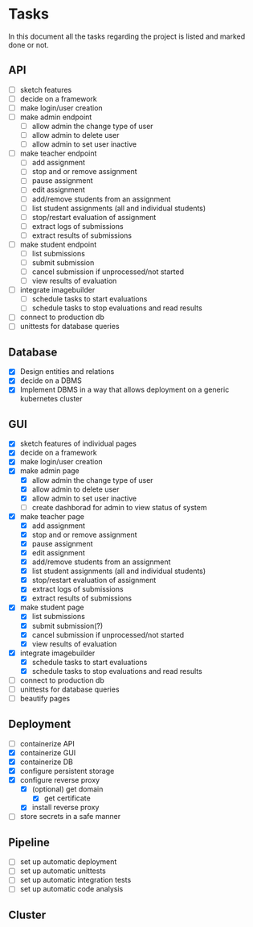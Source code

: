 # Tasks
In this document all the tasks regarding the project is listed and marked done or not.</br>
## API
- [ ] sketch features
- [ ] decide on a framework
- [ ] make login/user creation
- [ ] make admin endpoint
    - [ ] allow admin the change type of user
    - [ ] allow admin to delete user
    - [ ] allow admin to set user inactive
- [ ] make teacher endpoint
    - [ ] add assignment
    - [ ] stop and or remove assignment
    - [ ] pause assignment
    - [ ] edit assignment
    - [ ] add/remove students from an assignment
    - [ ] list student assignments (all and individual students)
    - [ ] stop/restart evaluation of assignment
    - [ ] extract logs of submissions
    - [ ] extract results of submissions
- [ ] make student endpoint
    - [ ] list submissions
    - [ ] submit submission
    - [ ] cancel submission if unprocessed/not started
    - [ ] view results of evaluation
- [ ] integrate imagebuilder
    - [ ] schedule tasks to start evaluations
    - [ ] schedule tasks to stop evaluations and read results
- [ ] connect to production db
- [ ] unittests for database queries

## Database
- [x] Design entities and relations
- [x] decide on a DBMS
- [x] Implement DBMS in a way that allows deployment on a generic kubernetes cluster

## GUI
- [x] sketch features of individual pages
- [x] decide on a framework
- [x] make login/user creation
- [x] make admin page
    - [x] allow admin the change type of user
    - [x] allow admin to delete user
    - [x] allow admin to set user inactive
    - [ ] create dashborad for admin to view status of system
- [x] make teacher page
    - [x] add assignment
    - [x] stop and or remove assignment
    - [x] pause assignment
    - [x] edit assignment
    - [x] add/remove students from an assignment
    - [x] list student assignments (all and individual students)
    - [x] stop/restart evaluation of assignment
    - [x] extract logs of submissions
    - [x] extract results of submissions
- [x] make student page
    - [x] list submissions
    - [x] submit submission(?)
    - [x] cancel submission if unprocessed/not started
    - [x] view results of evaluation
- [x] integrate imagebuilder
    - [x] schedule tasks to start evaluations
    - [x] schedule tasks to stop evaluations and read results
- [ ] connect to production db
- [ ] unittests for database queries
- [ ] beautify pages

## Deployment
- [ ] containerize API
- [x] containerize GUI
- [x] containerize DB
- [x] configure persistent storage
- [x] configure reverse proxy
    - [x] (optional) get domain
        - [x] get certificate
    - [x] install reverse proxy
- [ ] store secrets in a safe manner

## Pipeline
- [ ] set up automatic deployment
- [ ] set up automatic unittests
- [ ] set up automatic integration tests
- [ ] set up automatic code analysis

## Cluster
